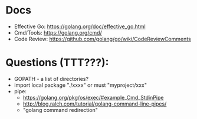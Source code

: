 # Docs
* Effective Go: https://golang.org/doc/effective_go.html
* Cmd/Tools: https://golang.org/cmd/
* Code Review: https://github.com/golang/go/wiki/CodeReviewComments

# Questions (TTT???):
* GOPATH - a list of directories?
* import local package "./xxxx" or must "myproject/xxx"
* pipe: 
  * https://golang.org/pkg/os/exec/#example_Cmd_StdinPipe
  * http://blog.ralch.com/tutorial/golang-command-line-pipes/
  * "golang command redirection"

